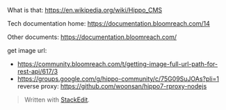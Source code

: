 What is that:
https://en.wikipedia.org/wiki/Hippo_CMS

Tech documentation home:
https://documentation.bloomreach.com/14

Other documents:
https://documentation.bloomreach.com/

get image url:

 - https://community.bloomreach.com/t/getting-image-full-url-path-for-rest-api/617/3
 - https://groups.google.com/g/hippo-community/c/75G09SuJOAs?pli=1
reverse proxy:
https://github.com/woonsan/hippo7-rproxy-nodejs


> Written with [StackEdit](https://stackedit.io/).
<!--stackedit_data:
eyJoaXN0b3J5IjpbMTgzMDMxNjEyLC0xODcyOTg3Mjg4XX0=
-->